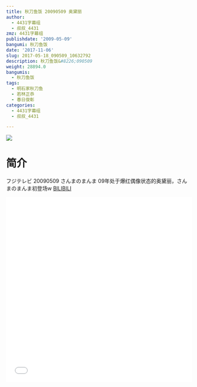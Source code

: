 ```yaml
---
title: 秋刀鱼饭 20090509 奥黛丽
author:
  - 4431字幕组
  - 叔叔_4431
zmz: 4431字幕组
publishdate: '2009-05-09'
bangumi: 秋刀鱼饭
date: '2017-11-06'
slug: 2017-05-18_090509_10632792
description: 秋刀鱼饭&#8226;090509
weight: 28894.0
bangumis:
  - 秋刀鱼饭
tags:
  - 明石家秋刀鱼
  - 若林正恭
  - 春日俊彰
categories:
  - 4431字幕组
  - 叔叔_4431

---
```

![](https://i.imgur.com/iwzRW4T.png)
# 简介  
フジテレビ 20090509 さんまのまんま
09年处于爆红偶像状态的奥黛丽，さんまのまんま初登场w
  [BILIBILI](https://www.bilibili.com/video/av10632792/)

  <iframe src="//www.bilibili.com/blackboard/player.html?aid=10632792" width="100%" height="500" frameborder="0" allowfullscreen="allowfullscreen"></iframe>
